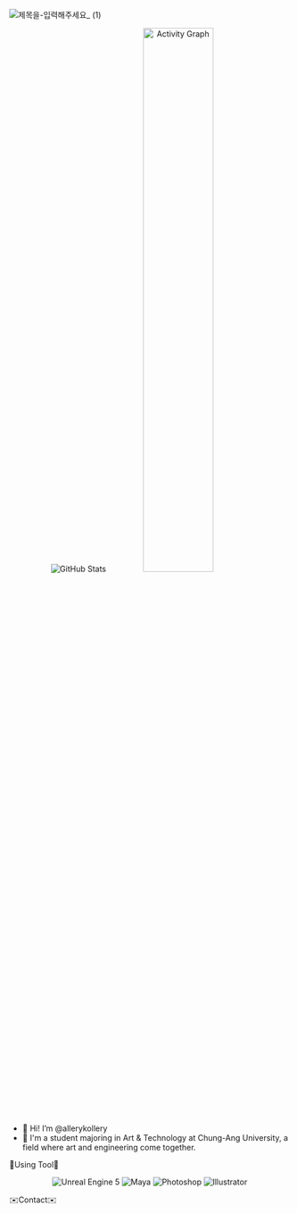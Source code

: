 ![제목을-입력해주세요_ (1)](https://github.com/user-attachments/assets/378c6f37-b78f-4289-84d4-04b59b3d5d56)
<div align="center">
  <img src="https://github-readme-stats.vercel.app/api?username=allerykollery&show_icons=true&theme=tokyonight" alt="GitHub Stats"/>
  <img src="https://github-readme-activity-graph.vercel.app/graph?username=allerykollery&show_icons=true&&theme=tokyonight" alt="Activity Graph" width="50%" />
</div>



- 💖 Hi! I’m @allerykollery
- 🏫 I'm a student majoring in Art & Technology at Chung-Ang University, a field where art and engineering come together.



🔧Using Tool🔧
<div align="center">
  <img src="https://img.shields.io/badge/Unreal%20Engine%205-0E1128?style=for-the-badge&logo=unreal-engine&logoColor=white" alt="Unreal Engine 5"/> 
  <img src="https://img.shields.io/badge/Maya-00B4F0?style=for-the-badge&logo=autodesk-maya&logoColor=white" alt="Maya"/>
  <img src="https://img.shields.io/badge/Photoshop-0000FF?style=for-the-badge&logo=adobe-photoshop&logoColor=white" alt="Photoshop"/>
  <img src="https://img.shields.io/badge/Illustrator-FF9A00?style=for-the-badge&logo=adobe-illustrator&logoColor=white" alt="Illustrator"/>
</div>



✉️Contact✉️

